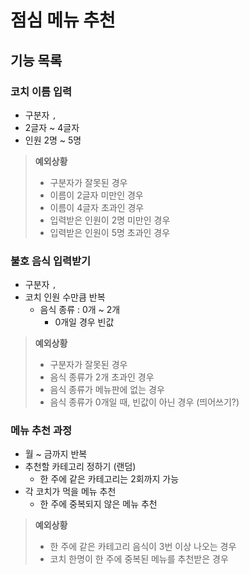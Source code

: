 # 점심 메뉴 추천

## 기능 목록

### 코치 이름 입력

- 구분자 `,`
- 2글자 ~ 4글자
- 인원 2명 ~ 5명

> **예외상황**
> - 구분자가 잘못된 경우
> - 이름이 2글자 미만인 경우
> - 이름이 4글자 초과인 경우
> - 입력받은 인원이 2명 미만인 경우
> - 입력받은 인원이 5명 초과인 경우

### 불호 음식 입력받기

- 구분자 `,`
- 코치 인원 수만큼 반복
    - 음식 종류 : 0개 ~ 2개
        - 0개일 경우 빈값

> **예외상황**
> - 구분자가 잘못된 경우
> - 음식 종류가 2개 초과인 경우
> - 음식 종류가 메뉴판에 없는 경우
> - 음식 종류가 0개일 때, 빈값이 아닌 경우 (띄어쓰기?)

### 메뉴 추천 과정
- 월 ~ 금까지 반복
- 추천할 카테고리 정하기 (랜덤)
    - 한 주에 같은 카테고리는 2회까지 가능
- 각 코치가 먹을 메뉴 추천
  - 한 주에 중복되지 않은 메뉴 추천

> **예외상황**
> - 한 주에 같은 카테고리 음식이 3번 이상 나오는 경우
> - 코치 한명이 한 주에 중복된 메뉴를 추천받은 경우
